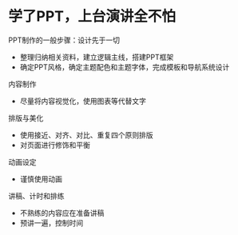 # 学了PPT，上台演讲全不怕

PPT制作的一般步骤：设计先于一切

* 整理归纳相关资料，建立逻辑主线，搭建PPT框架
* 确定PPT风格，确定主题配色和主题字体，完成模板和导航系统设计

内容制作

* 尽量将内容视觉化，使用图表等代替文字

排版与美化

* 使用接近、对齐、对比、重复四个原则排版
* 对页面进行修饰和平衡

动画设定

* 谨慎使用动画

讲稿、计时和排练

* 不熟练的内容应在准备讲稿
* 预讲一遍，控制时间
